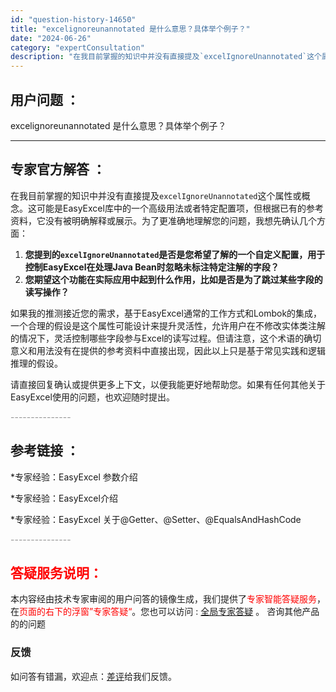 ```yaml
---
id: "question-history-14650"
title: "excelignoreunannotated 是什么意思？具体举个例子？"
date: "2024-06-26"
category: "expertConsultation"
description: "在我目前掌握的知识中并没有直接提及`excelIgnoreUnannotated`这个属性或概念。这可能是EasyExcel库中的一个高级用法或者特定配置项，但根据已有的参考资料，它没有被明确解释或展示。为了更准确地理解您的问题，我想先确认几个方面：1. **您提到的`excelIgnoreUnan"
---
```


## 用户问题 ： 
 excelignoreunannotated 是什么意思？具体举个例子？  

---------------
## 专家官方解答 ：

在我目前掌握的知识中并没有直接提及`excelIgnoreUnannotated`这个属性或概念。这可能是EasyExcel库中的一个高级用法或者特定配置项，但根据已有的参考资料，它没有被明确解释或展示。为了更准确地理解您的问题，我想先确认几个方面：

1. **您提到的`excelIgnoreUnannotated`是否是您希望了解的一个自定义配置，用于控制EasyExcel在处理Java Bean时忽略未标注特定注解的字段？**
2. **您期望这个功能在实际应用中起到什么作用，比如是否是为了跳过某些字段的读写操作？**

如果我的推测接近您的需求，基于EasyExcel通常的工作方式和Lombok的集成，一个合理的假设是这个属性可能设计来提升灵活性，允许用户在不修改实体类注解的情况下，灵活控制哪些字段参与Excel的读写过程。但请注意，这个术语的确切意义和用法没有在提供的参考资料中直接出现，因此以上只是基于常见实践和逻辑推理的假设。

请直接回复确认或提供更多上下文，以便我能更好地帮助您。如果有任何其他关于EasyExcel使用的问题，也欢迎随时提出。


<font color="#949494">---------------</font> 


## 参考链接 ：

*专家经验：EasyExcel 参数介绍 
 
 *专家经验：EasyExcel介绍 
 
 *专家经验：EasyExcel 关于@Getter、@Setter、@EqualsAndHashCode 


 <font color="#949494">---------------</font> 
 


## <font color="#FF0000">答疑服务说明：</font> 

本内容经由技术专家审阅的用户问答的镜像生成，我们提供了<font color="#FF0000">专家智能答疑服务</font>，在<font color="#FF0000">页面的右下的浮窗”专家答疑“</font>。您也可以访问 : [全局专家答疑](https://answer.opensource.alibaba.com/docs/intro) 。 咨询其他产品的的问题

### 反馈
如问答有错漏，欢迎点：[差评](https://ai.nacos.io/user/feedbackByEnhancerGradePOJOID?enhancerGradePOJOId=15900)给我们反馈。
